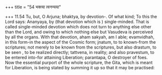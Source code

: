 +++
title = "54 भक्त्या त्वनन्यया"

+++
11.54 Tu, but, O Arjuna; bhaktya, by devotion-. Of what kind; To this
the Lord says: Ananyaya, by (that devotion which is ) single-minded.
That is called single-minded devotion which does not turn to anything
else other than the Lord, and owing to which nothing else but Vasudeva
is perceived by all the organs. With that devotion, aham sakyah, am I
able; evamvidhah, in this form-in the aspect of the Cosmic form; jnatum,
to to known-from the scriptures; not merely to be known from the
scriptures, but also drastum, to be seen , to be realized directly;
tattvena, in reality; and also pravestum, to be entered into-for
attaining Liberation; parantapa, O destroyer of foes. Now the essential
purport of the whole scripture, the Gita, which is meant for Liberation,
is being stated by summing it up so that it may be practised:

